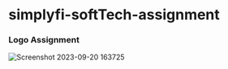 # simplyfi-softTech-assignment

### Logo Assignment
![Screenshot 2023-09-20 163725](https://github.com/12Shivam12/simplyfi-softTech-assignment/assets/120035361/25fedee3-64ac-4db9-b17e-0707d84fe23e)
